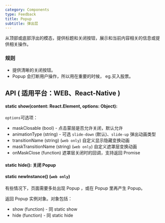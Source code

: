 ```yaml
---
category: Components
type: Feedback
title: Popup
subtitle: 弹出层
---
```



从顶部或底部浮出的模态，提供标题和关闭按钮，展示和当前内容相关的信息或提供相关操作。

### 规则
- 提供清晰的关闭按钮。
- Popup 会打断用户操作，所以用在重要的时候， eg.买入股票。

## API ( 适用平台：WEB、React-Native )

#### static show(content: React.Element, options: Object):

`options`可选项：

- maskClosable (bool) - 点击蒙层是否允许关闭，默认允许
- animationType (string) - 可选 `slide-down` (默认)、`slide-up` 弹出动画类型
- transitionName (string) (`web only`) 自定义显示隐藏变换动画
- maskTransitionName (string) (`web only`) 自定义遮罩层变换动画
- onMaskClose (function) 遮罩层关闭时的回调，支持返回 Promise

#### static hide(): 关闭 Popup

#### static newInstance() (`web only`)
有些情况下，页面需要多处出现 Popup ，或在 Popup 里再产生 Popup。

返回 Popup 实例对象。对象包括：

- show (function) - 同 static show
- hide (function) - 同 static hide
